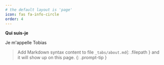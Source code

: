 ```yaml
---
# the default layout is 'page'
icon: fas fa-info-circle
order: 4
---
```

**Qui suis-je**

Je m'appelle Tobias
> Add Markdown syntax content to file `_tabs/about.md`{: .filepath } and it will show up on this page.
{: .prompt-tip }
